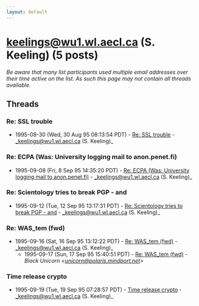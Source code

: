 ```yaml
---
layout: default
---
```


# keelings@wu1.wl.aecl.ca (S. Keeling) (5 posts)

_Be aware that many list participants used multiple email addresses over their time active on the list. As such this page may not contain all threads available._

## Threads

### Re: SSL trouble
+ 1995-08-30 (Wed, 30 Aug 95 08:13:54 PDT) - [Re: SSL trouble](/archive/1995/08/91edca332bbc1a07f49117aaeecdb2eab7b13df08442b3aab113fecb9b51b46d) - _keelings@wu1.wl.aecl.ca (S. Keeling)_

### Re: ECPA (Was: University logging mail to anon.penet.fi)
+ 1995-09-08 (Fri, 8 Sep 95 14:35:20 PDT) - [Re: ECPA (Was: University logging mail to anon.penet.fi)](/archive/1995/09/ab3d11d3ce0be58a855e7296938ba6f7946a10cdde7997bd624ceca2132405e8) - _keelings@wu1.wl.aecl.ca (S. Keeling)_

### Re: Scientology tries to break PGP - and
+ 1995-09-12 (Tue, 12 Sep 95 13:17:31 PDT) - [Re: Scientology tries to break PGP - and](/archive/1995/09/a0ca8ac9e4f62fa7d8958b5fca863c67f49260e99a6a33c8085b350fc6ffe00d) - _keelings@wu1.wl.aecl.ca (S. Keeling)_

### Re: WAS_tem (fwd)
+ 1995-09-16 (Sat, 16 Sep 95 13:12:22 PDT) - [Re: WAS_tem (fwd)](/archive/1995/09/798f3f212a7e8a1a7333f7112f0a9f94e2cef53e738a51631a69847df26680ff) - _keelings@wu1.wl.aecl.ca (S. Keeling)_
  + 1995-09-17 (Sun, 17 Sep 95 15:40:51 PDT) - [Re: WAS_tem (fwd)](/archive/1995/09/c15d81579380af8462528c972efe42bf854c31cae694db262f4a10367ee80445) - _Black Unicorn \<unicorn@polaris.mindport.net\>_

### Time release crypto
+ 1995-09-19 (Tue, 19 Sep 95 07:28:57 PDT) - [Time release crypto](/archive/1995/09/aa30b60910b0c9c5502b446d3f30dd2783c2f4c6893da5c20a49546be06326af) - _keelings@wu1.wl.aecl.ca (S. Keeling)_

